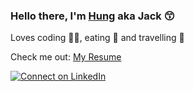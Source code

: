 <!--
**quanghungthai/quanghungthai** is a ✨ _special_ ✨ repository because its `README.md` (this file) appears on your GitHub profile.

Here are some ideas to get you started:

- 🔭 I’m currently working on ...
- 🌱 I’m currently learning ...
- 👯 I’m looking to collaborate on ...
- 🤔 I’m looking for help with ...
- 💬 Ask me about ...
- 📫 How to reach me: ...
- 😄 Pronouns: ...
- ⚡ Fun fact: ...
-->

### Hello there, I'm [Hung](https://qhthai.club) aka Jack 😙

Loves coding 👨‍💻, eating 🍕 and travelling 🚀

Check me out: [My Resume](https://qhthai.club/assets/pdf/QuangHungThai_Resume.pdf)

[![Connect on LinkedIn](https://img.shields.io/badge/connect-%230077B5.svg?&style=for-the-badge&logo=linkedin)](https://www.linkedin.com/in/quang-hung-thai-5b617b1b3/)

